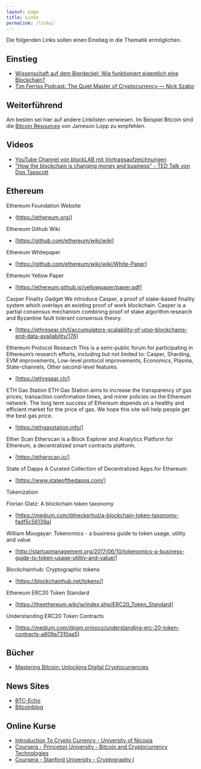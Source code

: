 ```yaml
---
layout: page
title: Links
permalink: /links/
---
```


Die folgenden Links sollen einen Einstieg in die Thematik ermöglichen.

## Einstieg

* [Wissenschaft auf dem Bierdeckel: Wie funktioniert eigentlich eine Blockchain?](https://motherboard.vice.com/de/article/vv34vj/wissenschaft-auf-dem-bierdeckel-wie-funktioniert-eigentlich-eine-blockchain-)
* [Tim Ferriss Podcast: The Quiet Master of Cryptocurrency — Nick Szabo](https://tim.blog/2017/06/04/nick-szabo)

## Weiterführend

Am besten sei hier auf andere Linklisten verwiesen. Im Beispiel Bitcoin sind die [Bitcoin Resources](http://lopp.net/bitcoin.html) von Jameson Lopp zu empfehlen.

## Videos

* [YouTube Channel von blockLAB mit Vortragsaufzeichnungen](https://www.youtube.com/channel/UCq71shfADfCvYBh9FUeriwA)
* ["How the blockchain is changing money and business" - TED Talk von Don Tapscott](https://www.youtube.com/watch?v=Pl8OlkkwRpc)

## Ethereum

Ethereum Foundation Website
* (https://ethereum.org/)

Ethereum Github Wiki
* [https://github.com/ethereum/wiki/wiki]

Ethereum Whitepaper
* [https://github.com/ethereum/wiki/wiki/White-Paper]

Ethereum Yellow Paper
* [https://ethereum.github.io/yellowpaper/paper.pdf]

Casper Finality Gadget
We introduce Casper, a proof of stake-based finality system which overlays an existing proof of work blockchain. Casper is a partial consensus mechanism combining proof of stake algorithm research and Byzantine fault tolerant consensus theory.
* [https://ethresear.ch/t/accumulators-scalability-of-utxo-blockchains-and-data-availability/176]

Ethereum Protocol Research 
This is a semi-public forum for participating in Ethereum’s research efforts, including but not limited to: Casper, Sharding, EVM improvements, Low-level protocol improvements, Economics, Plasma, State-channels, Other second-level features.
* [https://ethresear.ch/]

ETH Gas Station
ETH Gas Station aims to increase the transparency of gas prices, transaction confirmation times, and miner policies on the Ethereum network. The long term success of Ethereum depends on a healthy and efficient market for the price of gas. We hope this site will help people get the best gas price.
* [https://ethgasstation.info/]

Ether Scan
Etherscan is a Block Explorer and Analytics Platform for Ethereum, a decentralized smart contracts platform.
* [https://etherscan.io/]

State of Dapps
A Curated Collection of Decentralized Apps for Ethereum.
* [https://www.stateofthedapps.com/]

Tokenization

Florian Glatz: A blockchain token taxonomy
* [https://medium.com/@heckerhut/a-blockchain-token-taxonomy-fadf5c56139a]

William Mougayar: Tokenomics - a business guide to token usage, utility and value
* [http://startupmanagement.org/2017/06/10/tokenomics-a-business-guide-to-token-usage-utility-and-value/]

Blockchainhub: Cryptographic tokens
* [https://blockchainhub.net/tokens/]

Ethereum ERC20 Token Standard
* [https://theethereum.wiki/w/index.php/ERC20_Token_Standard]

Understanding ERC20 Token Contracts
* [https://medium.com/@jgm.orinoco/understanding-erc-20-token-contracts-a809a7310aa5]

## Bücher

* [Mastering Bitcoin: Unlocking Digital Cryptocurrencies](https://www.amazon.de/Mastering-Bitcoin-Unlocking-Digital-Cryptocurrencies/dp/1491954388)

## News Sites

* [BTC-Echo](http://www.btc-echo.de/)
* [Bitcoinblog](https://bitcoinblog.de)

## Online Kurse

* [Introduction To Crypto Currency - University of Nicosia](http://digitalcurrency.unic.ac.cy/)
* [Coursera - Princeton University - Bitcoin and Cryptocurrency Technologies](https://www.coursera.org/learn/cryptocurrency)
* [Coursera - Stanford University - Cryptography I](https://www.coursera.org/learn/crypto)
